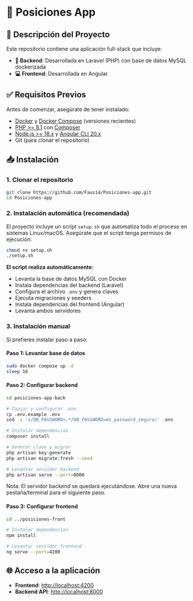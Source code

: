 # 📌 Posiciones App


## 🚀 Descripción del Proyecto

Este repositorio contiene una aplicación full-stack que incluye:

- **🔧 Backend**: Desarrollada en Laravel (PHP) con base de datos MySQL dockerizada
- **💻 Frontend**: Desarrollada en Angular

## ✅ Requisitos Previos

Antes de comenzar, asegúrate de tener instalado:

- [Docker](https://www.docker.com/) y [Docker Compose](https://docs.docker.com/compose/) (versiones recientes)  
- [PHP >= 8.1](https://www.php.net/) con [Composer](https://getcomposer.org/)  
- [Node.js >= 18.x](https://nodejs.org/) y [Angular CLI 20.x](https://angular.io/cli)  
- Git (para clonar el repositorio)

## 📥 Instalación

### 1. Clonar el repositorio

```bash
git clone https://github.com/Faus14/Posiciones-app.git
cd Posiciones-app
```

### 2. Instalación automática (recomendada)
El proyecto incluye un script `setup.sh` que automatiza todo el proceso en sistemas Linux/macOS. Asegúrate que el script tenga permisos de ejecución:


```bash
chmod +x setup.sh
./setup.sh
```

**El script realiza automáticamente:**
- Levanta la base de datos MySQL con Docker
- Instala dependencias del backend (Laravel)
- Configura el archivo `.env` y genera claves
- Ejecuta migraciones y seeders
- Instala dependencias del frontend (Angular)
- Levanta ambos servidores

### 3. Instalación manual

Si prefieres instalar paso a paso:

#### Paso 1: Levantar base de datos
```bash
sudo docker compose up -d
sleep 10
```

#### Paso 2: Configurar backend
```bash
cd posiciones-app-back

# Copiar y configurar .env
cp .env.example .env
sed -i 's/DB_PASSWORD=.*/DB_PASSWORD=mi_password_segura/' .env

# Instalar dependencias
composer install

# Generar clave y migrar
php artisan key:generate
php artisan migrate:fresh --seed

# Levantar servidor backend
php artisan serve --port=8000
```

Nota: El servidor backend se quedará ejecutándose. Abre una nueva pestaña/terminal para el siguiente paso.

#### Paso 3: Configurar frontend
```bash
cd ../posiciones-front

# Instalar dependencias
npm install

# Levantar servidor frontend
ng serve --port=4200
```

## 🌐 Acceso a la aplicación

- **Frontend**: [http://localhost:4200](http://localhost:4200)
- **Backend API**: [http://localhost:8000](http://localhost:8000)


